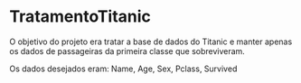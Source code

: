 # TratamentoTitanic
O objetivo do projeto era tratar a base de dados do Titanic e manter apenas os dados de passageiras da primeira classe que sobreviveram.

Os dados desejados eram: Name, Age, Sex, Pclass, Survived
